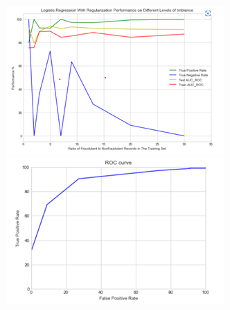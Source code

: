 ![alt text](https://github.com/nithla/AIB-Project/blob/main/Rates.png?raw=true)
![alt text](https://github.com/nithla/AIB-Project/blob/main/ROC_Curve.png?raw=true)
